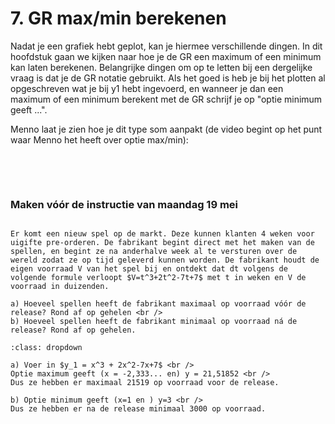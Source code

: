# 7. GR max/min berekenen

Nadat je een grafiek hebt geplot, kan je hiermee verschillende dingen. In dit hoofdstuk gaan we kijken naar hoe je de GR een maximum of een minimum kan laten berekenen.
Belangrijke dingen om op te letten bij een dergelijke vraag is dat je de GR notatie gebruikt. Als het goed is heb je bij het plotten al opgeschreven wat je bij y1 hebt ingevoerd,
en wanneer je dan een maximum of een minimum berekent met de GR schrijf je op "optie minimum geeft ...". 

Menno laat je zien hoe je dit type som aanpakt (de video begint op het punt waar Menno het heeft over optie max/min):

```{iframe} https://www.youtube.com/embed/YOTnnHZcswE?si=CB1PiLXQnCPvfLHn&amp;start=432
```

<br />
<br />

### Maken vóór de instructie van maandag 19 mei
```{exercise} Voorbereidingsopgave 7

Er komt een nieuw spel op de markt. Deze kunnen klanten 4 weken voor uigifte pre-orderen. De fabrikant begint direct met het maken van de spellen, en begint ze na anderhalve week al te versturen over de wereld zodat ze op tijd geleverd kunnen worden. De fabrikant houdt de eigen voorraad V van het spel bij en ontdekt dat dt volgens de volgende formule verloopt $V=t^3+2t^2-7t+7$ met t in weken en V de voorraad in duizenden.

a) Hoeveel spellen heeft de fabrikant maximaal op voorraad vóór de release? Rond af op gehelen <br />
b) Hoeveel spellen heeft de fabrikant minimaal op voorraad ná de release? Rond af op gehelen.

```

```{solution} Voorbereidingsopgave 7
:class: dropdown

a) Voer in $y_1 = x^3 + 2x^2-7x+7$ <br />
Optie maximum geeft (x = -2,333... en) y = 21,51852 <br />
Dus ze hebben er maximaal 21519 op voorraad voor de release.

b) Optie minimum geeft (x=1 en ) y=3 <br />
Dus ze hebben er na de release minimaal 3000 op voorraad.

```
